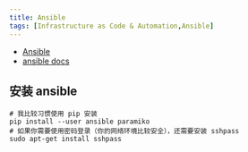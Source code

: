 ```yaml
---
title: Ansible
tags: [Infrastructure as Code & Automation,Ansible]
---
```

- [Ansible](https://github.com/ansible/ansible)
- [ansible docs](https://docs.ansible.com/)

## 安装 ansible

```shell
# 我比较习惯使用 pip 安装
pip install --user ansible paramiko
# 如果你需要使用密码登录（你的网络环境比较安全），还需要安装 sshpass
sudo apt-get install sshpass
```



